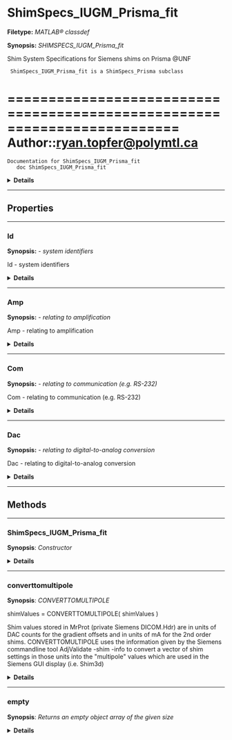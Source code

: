 # ShimSpecs_IUGM_Prisma_fit

**Filetype:** _MATLAB&reg; classdef_

**Synopsis:** _SHIMSPECS_IUGM_Prisma_fit_

Shim System Specifications for Siemens shims on Prisma @UNF
     
     ShimSpecs_IUGM_Prisma_fit is a ShimSpecs_Prisma subclass

=========================================================================
Author::ryan.topfer@polymtl.ca
=========================================================================

    Documentation for ShimSpecs_IUGM_Prisma_fit
       doc ShimSpecs_IUGM_Prisma_fit

<details markdown="block">
<summary><b>Details</b></summary>
 

| Attribute            | Value |
|:--------------------:|:-----:|
| Hidden               | false |
| Sealed               | false |
| Abstract             | false |
| Enumeration          | false |
| ConstructOnLoad      | false |
| HandleCompatible     | false |
| RestrictsSubclassing | false |

- InferiorClasses : [N/A] 
- ContainingPackage : [N/A] 
- EventList : [N/A] 
- EnumerationMemberList : [N/A] 
- Superclasses: ShimSpecs_Prisma
 
</details>

- - -
## Properties

 
-----
 
### Id

**Synopsis:** _- system identifiers_

 Id -  system identifiers

<details markdown="block">
<summary><b>Details</b></summary>
 
| Attribute     | Value |
|:-------------:|:-----:|
| Dependent     | false |
| Constant      | false |
| Abstract      | false |
| Transient     | false |
| Hidden        | false |
| GetObservable | false |
| SetObservable | false |
| AbortSet      | false |
| NonCopyable   | false |
| HasDefault    | false |

- GetAccess : public
- SetAccess : public
- PartialMatchPriority : [N/A] 
- GetMethod : 
- SetMethod : 
- DefaultValue : 
- Validation : [N/A] 
- DefiningClass : ShimSpecs
 
</details>
 
-----
 
### Amp

**Synopsis:** _- relating to amplification_

 Amp -  relating to amplification

<details markdown="block">
<summary><b>Details</b></summary>
 
| Attribute     | Value |
|:-------------:|:-----:|
| Dependent     | false |
| Constant      | false |
| Abstract      | false |
| Transient     | false |
| Hidden        | false |
| GetObservable | false |
| SetObservable | false |
| AbortSet      | false |
| NonCopyable   | false |
| HasDefault    | false |

- GetAccess : public
- SetAccess : public
- PartialMatchPriority : [N/A] 
- GetMethod : 
- SetMethod : 
- DefaultValue : 
- Validation : [N/A] 
- DefiningClass : ShimSpecs
 
</details>
 
-----
 
### Com

**Synopsis:** _- relating to communication (e.g. RS-232)_

 Com -  relating to communication (e.g. RS-232)

<details markdown="block">
<summary><b>Details</b></summary>
 
| Attribute     | Value |
|:-------------:|:-----:|
| Dependent     | false |
| Constant      | false |
| Abstract      | false |
| Transient     | false |
| Hidden        | false |
| GetObservable | false |
| SetObservable | false |
| AbortSet      | false |
| NonCopyable   | false |
| HasDefault    | false |

- GetAccess : public
- SetAccess : public
- PartialMatchPriority : [N/A] 
- GetMethod : 
- SetMethod : 
- DefaultValue : 
- Validation : [N/A] 
- DefiningClass : ShimSpecs
 
</details>
 
-----
 
### Dac

**Synopsis:** _- relating to digital-to-analog conversion_

 Dac -  relating to digital-to-analog conversion 

<details markdown="block">
<summary><b>Details</b></summary>
 
| Attribute     | Value |
|:-------------:|:-----:|
| Dependent     | false |
| Constant      | false |
| Abstract      | false |
| Transient     | false |
| Hidden        | false |
| GetObservable | false |
| SetObservable | false |
| AbortSet      | false |
| NonCopyable   | false |
| HasDefault    | false |

- GetAccess : public
- SetAccess : public
- PartialMatchPriority : [N/A] 
- GetMethod : 
- SetMethod : 
- DefaultValue : 
- Validation : [N/A] 
- DefiningClass : ShimSpecs
 
</details>

---
## Methods


---


### ShimSpecs_IUGM_Prisma_fit

**Synopsis**: _Constructor_ 

<details markdown="block">
<summary><b>Details</b></summary>
 

| Attribute          | Value |
|:------------------:|:-----:|
| Static             | false |
| Abstract           | false |
| Sealed             | false |
| ExplicitConversion | false |
| Hidden             | false |

- Access : public
- InputNames : [N/A] 
- OutputNames : Shim
- DefiningClass : ShimSpecs_IUGM_Prisma_fit
 
</details>

---


### converttomultipole

**Synopsis**: _CONVERTTOMULTIPOLE_ 

shimValues = CONVERTTOMULTIPOLE( shimValues )

Shim values stored in MrProt (private Siemens DICOM.Hdr) are in units of
DAC counts for the gradient offsets and in units of mA for the 2nd order shims.
CONVERTTOMULTIPOLE uses the information given by the Siemens commandline tool
    AdjValidate -shim -info
to convert a vector of shim settings in those units into the "multipole" values
which are used in the Siemens GUI display (i.e. Shim3d)

<details markdown="block">
<summary><b>Details</b></summary>
 

| Attribute          | Value |
|:------------------:|:-----:|
| Static             | true  |
| Abstract           | false |
| Sealed             | false |
| ExplicitConversion | false |
| Hidden             | false |

- Access : public
- InputNames : shimValues
- OutputNames : shimValues
- DefiningClass : ShimSpecs_IUGM_Prisma_fit
 
</details>

---


### empty

**Synopsis**: _Returns an empty object array of the given size_ 

<details markdown="block">
<summary><b>Details</b></summary>
 

| Attribute          | Value |
|:------------------:|:-----:|
| Static             | true  |
| Abstract           | false |
| Sealed             | false |
| ExplicitConversion | false |
| Hidden             | true  |

- Access : public
- InputNames : varargin
- OutputNames : E
- DefiningClass : ShimSpecs_IUGM_Prisma_fit
 
</details>
